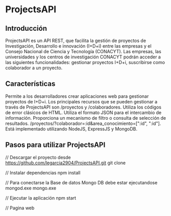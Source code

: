 
# ProjectsAPI

## Introducción

ProjectsAPI es un API REST, que facilita la gestión de proyectos de Investigación, Desarrollo e innovación (I+D+i) entre las empresas y el Consejo Nacional de Ciencia y Tecnología (CONACYT). Las empresas, las universidades y los centros de investigación CONACYT podrán acceder a las siguientes funcionalidades: gestionar proyectos I+D+i, suscribirse como colaborador a un proyecto. 

## Características

Permite a los desarrolladores crear aplicaciones web para gestionar proyectos de I+D+i. Los principales recursos que se pueden gestionar a través de ProjectsAPI son /proyectos y /colaboradores. Utiliza los códigos de error clásicos de HTML. Utiliza el formato JSON para el intercambio de información. Proporciona un mecanismo de filtro o consulta de selección de resultados. /proyectos/?colaborador=:id&area_conocimiento=[":id", ":id"]. Está implementado utilizando NodeJS, ExpressJS y MongoDB.

## Pasos para utilizar ProjectsAPI

// Descargar el proyecto desde https://github.com/legarcia2904/ProjectsAPI.git
git clone

// Instalar dependencias
npm install

// Para conectarse la Base de datos Mongo DB debe estar ejecutandose
mongod.exe
mongo.exe

// Ejecutar la aplicación
npm start

// Pagina web